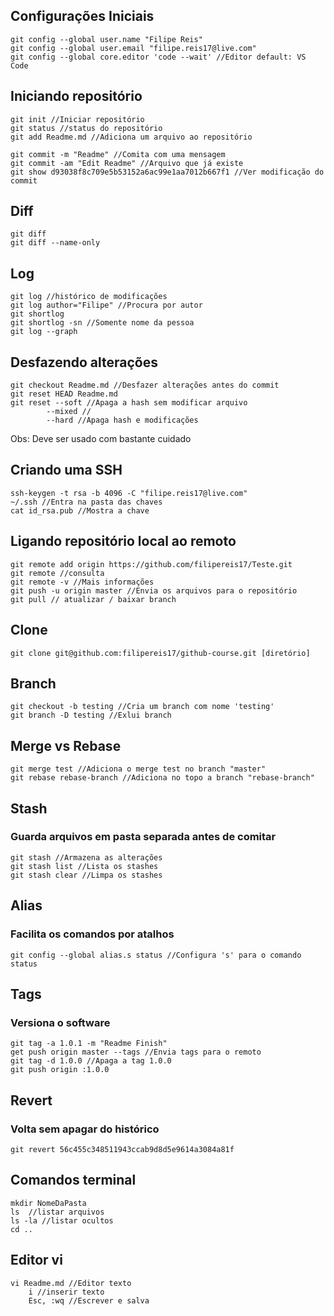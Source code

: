 ## Configurações Iniciais
```
git config --global user.name "Filipe Reis"
git config --global user.email "filipe.reis17@live.com"
git config --global core.editor 'code --wait' //Editor default: VS Code
```

## Iniciando repositório
```
git init //Iniciar repositório
git status //status do repositório
git add Readme.md //Adiciona um arquivo ao repositório
```
```
git commit -m "Readme" //Comita com uma mensagem
git commit -am "Edit Readme" //Arquivo que já existe
git show d93038f8c709e5b53152a6ac99e1aa7012b667f1 //Ver modificação do commit
```

## Diff
```
git diff
git diff --name-only
```

## Log
```
git log //histórico de modificações
git log author="Filipe" //Procura por autor
git shortlog
git shortlog -sn //Somente nome da pessoa
git log --graph
```

## Desfazendo alterações
```
git checkout Readme.md //Desfazer alterações antes do commit
git reset HEAD Readme.md
git reset --soft //Apaga a hash sem modificar arquivo
	    --mixed //
	    --hard //Apaga hash e modificações
```
Obs: Deve ser usado com bastante cuidado

## Criando uma SSH
```
ssh-keygen -t rsa -b 4096 -C "filipe.reis17@live.com"
~/.ssh //Entra na pasta das chaves
cat id_rsa.pub //Mostra a chave
```

## Ligando repositório local ao remoto
```
git remote add origin https://github.com/filipereis17/Teste.git
git remote //consulta
git remote -v //Mais informações
git push -u origin master //Envia os arquivos para o repositório
git pull // atualizar / baixar branch
```

## Clone
```
git clone git@github.com:filipereis17/github-course.git [diretório]
```

## Branch
```
git checkout -b testing //Cria um branch com nome 'testing'
git branch -D testing //Exlui branch
```

## Merge vs Rebase
```
git merge test //Adiciona o merge test no branch "master"
git rebase rebase-branch //Adiciona no topo a branch "rebase-branch"
```

## Stash
### Guarda arquivos em pasta separada antes de comitar
```
git stash //Armazena as alterações
git stash list //Lista os stashes
git stash clear //Limpa os stashes
```

## Alias
### Facilita os comandos por atalhos
`git config --global alias.s status //Configura 's' para o comando status`

## Tags
### Versiona o software
```
git tag -a 1.0.1 -m "Readme Finish"
get push origin master --tags //Envia tags para o remoto
git tag -d 1.0.0 //Apaga a tag 1.0.0
git push origin :1.0.0
```

## Revert
### Volta sem apagar do histórico
`git revert 56c455c348511943ccab9d8d5e9614a3084a81f`


## Comandos terminal
```
mkdir NomeDaPasta
ls  //listar arquivos
ls -la //listar ocultos
cd ..
```

## Editor vi
```
vi Readme.md //Editor texto
	i //inserir texto
	Esc, :wq //Escrever e salva
```
